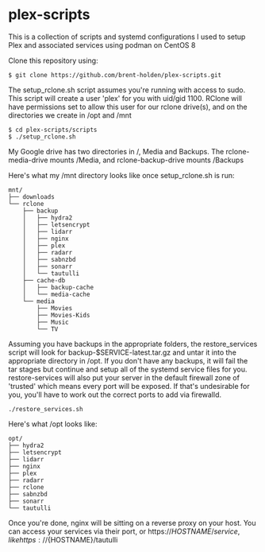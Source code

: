 # plex-scripts
This is a collection of scripts and systemd configurations I used to setup Plex and associated services using podman on CentOS 8


Clone this repository using:
```shell
$ git clone https://github.com/brent-holden/plex-scripts.git
```

The setup_rclone.sh script assumes you're running with access to sudo. This script will create a user 'plex' for you with uid/gid 1100. RClone will have permissions set to allow this user for our rclone drive(s), and on the directories we create in /opt and /mnt
```shell
$ cd plex-scripts/scripts
$ ./setup_rclone.sh
```
My Google drive has two directories in /, Media and Backups. The rclone-media-drive mounts /Media, and rclone-backup-drive mounts /Backups

Here's what my /mnt directory looks like once setup_rclone.sh is run:
```shell
mnt/
├── downloads
└── rclone
    ├── backup
    │   ├── hydra2
    │   ├── letsencrypt
    │   ├── lidarr
    │   ├── nginx
    │   ├── plex
    │   ├── radarr
    │   ├── sabnzbd
    │   ├── sonarr
    │   └── tautulli
    ├── cache-db
    │   ├── backup-cache
    │   └── media-cache
    └── media
        ├── Movies
        ├── Movies-Kids
        ├── Music
        └── TV
```


Assuming you have backups in the appropriate folders, the restore_services script will look for backup-$SERVICE-latest.tar.gz and untar it into the appropriate directory in /opt. If you don't have any backups, it will fail the tar stages but continue and setup all of the systemd service files for you. restore-services will also put your server in the default firewall zone of 'trusted' which means every port will be exposed. If that's undesirable for you, you'll have to work out the correct ports to add via firewalld.

```shell
./restore_services.sh

```

Here's what /opt looks like:
```shell
opt/
├── hydra2
├── letsencrypt
├── lidarr
├── nginx
├── plex
├── radarr
├── rclone
├── sabnzbd
├── sonarr
└── tautulli
```

Once you're done, nginx will be sitting on a reverse proxy on your host. You can access your services via their port, or https://${HOSTNAME}/service, like https://${HOSTNAME}/tautulli


